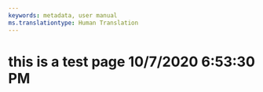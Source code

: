 ```yaml
---
keywords: metadata, user manual
ms.translationtype: Human Translation
---
```

# this is a test page 10/7/2020 6:53:30 PM